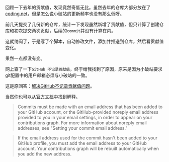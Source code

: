 回顾一下去年的贡献值，发现竟然奇低无比。虽然去年的仓库大部分放在了 [coding.net](https://coding.net)，但是怎么说小破站的更新频率也没有那么低呀。

前几天提交了几份新的仓库，统计一下发现虽然新增了贡献值，但只计算了创建仓库和初次提交两次贡献，后续的`commit`并没有计算在内。

这就纳闷了，于是写了个脚本，自动修改文件，添加并推送到仓库，然后看贡献值变化。

果然一点都没有变。

网上查了一下`GitHub 不记录贡献值`，终于给我找到了原因，原来是因为小破站要求git配置中的用户邮箱必须与小破站的一致。

这是原回答：[解决GitHub不记录贡献值问题](https://blog.csdn.net/qq_28802895/article/details/102761102)。

当然你也可以从[官方文档](https://help.github.com/en/github/setting-up-and-managing-your-github-profile/why-are-my-contributions-not-showing-up-on-my-profile)中找到解释。

> Commits must be made with an email address that has been added to your GitHub account, or the GitHub-provided noreply email address provided to you in your email settings, in order to appear on your contributions graph. For more information about noreply email addresses, see "Setting your commit email address."

> If the email address used for the commit hasn't been added to your GitHub profile, you must add the email address to your GitHub account. Your contributions graph will be rebuilt automatically when you add the new address.
